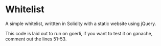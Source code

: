 # Whitelist

A simple whitelist, writtten in Solidity with a static website using jQuery.

This code is laid out to run on goerli, if you want to test it on ganache, comment out the lines 51-53.
